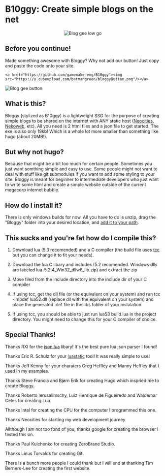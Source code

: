 #	B10ggy: Create simple blogs on the net

<p align="center">
  <img src="https://u.cubeupload.com/batmangreen/Logo.png" alt="Blog gee low go"/>
</p>

##	Before you continue!

Made something awesome with Bloggy? Why not add our button! Just copy and paste the code onto your site.

`<a href="https://github.com/gamemake-eng/B10ggy"><img src="https://u.cubeupload.com/batmangreen/bloggyButton.png"/></a>`

![Blog gee button](https://u.cubeupload.com/batmangreen/bloggyButton.png)

##	What is this?

Bloggy (stylized as B10ggy) is a lightweight SSG for the purpose of creating simple blogs to be shared on the internet with ANY static host ([Neocities](https://neocities.org/), [Nekoweb](https://nekoweb.org/), etc). All you need is 2 html files and a json file to get started. The exe is also only 19kb! Which is a whole lot more smaller than something like hugo (about 20MB!).

##	But why not hugo?

Because that might be a bit too much for certain people. Sometimes you just want somthing simple and easy to use. Some people might not want to deal with stuff like git submodules if you want to add some styling to your site. Bloggy is meant for beginner to intermediate developers who just want to write some html and create a simple website outside of the current megacorp internet bubble.

##	How do I install it?

There is only windows builds for now. All you have to do is unzip, drag the "Bloggy" folder into your desired location, and [add it to your path](https://www.architectryan.com/2018/03/17/add-to-the-path-on-windows-10/).

##	This sucks and you're fat how do I compile this?

1.	Download lua (5.3 recomended) and a C compiler (the build file uses [tcc](https://bellard.org/tcc/) but you can change it to fit your needs).

2.	Download the lua C libary and includes (5.2 recomended. Windows dlls are labeled lua-5.2.4_Win32_dllw6_lib.zip) and extract the zip

3.	Move filed from the include directory into the include dir of your C compiler

4.	If using tcc, get the dll file (or the equivalent on your system) and run tcc -impdef lua52.dll (replace dll with the equivalent on your system) and place the generated .def file in the libs folder of your instalation

5.	If using tcc, you should be able to just run lua53 build.lua in the project directory. You might need to change this for your C compiler of choice.

##	Special Thanks!

Thanks RXI for the [json.lua](https://github.com/rxi/json.lua) libary! It's the best pure lua json parser I found!

Thanks Eric R. Schulz for your [luastatic](https://github.com/ers35/luastatic) tool! It was really simple to use!

Thanks Jeff Kenny for your charaters Greg Heffley and Manny Heffley that I used in my examples.

Thanks Steve Francia and Bjørn Erik for creating Hugo which inspried me to create Bloggy.

Thanks Roberto Ierusalimschy, Luiz Henrique de Figueiredo and Waldemar Celes for creating Lua.

Thanks Intel for creating the CPU for the computer I programmed this one.

Thanks Neocities for starting my web development journey

Allthough I am not too fond of you, thanks google for creating the browser I tested this on.

Thanks Paul Kulchenko for creating ZeroBrane Studio.

Thanks Linus Torvalds for creating Git.

There is a bunch more people I could thank but I will end at thanking Tim Berners-Lee for creating the first website.